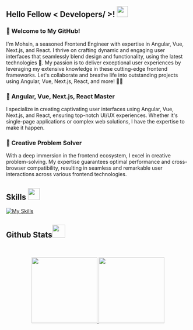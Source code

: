 
<h2> Hello Fellow < Developers/ >! <img src = "https://raw.githubusercontent.com/MartinHeinz/MartinHeinz/master/wave.gif" width = 30px> </h1>
<p align='center'>
</p>


 
### 👋 Welcome to My GitHub!

I'm Mohsin, a seasoned Frontend Engineer with expertise in Angular, Vue, Next.js, and React. I thrive on crafting dynamic and engaging user interfaces that seamlessly blend design and functionality, using the latest technologies 🚀. My passion is to deliver exceptional user experiences by leveraging my extensive knowledge in these cutting-edge frontend frameworks. Let's collaborate and breathe life into outstanding projects using Angular, Vue, Next.js, React, and more! 💼👯

### 🎨 Angular, Vue, Next.js, React Master

I specialize in creating captivating user interfaces using Angular, Vue, Next.js, and React, ensuring top-notch UI/UX experiences. Whether it's single-page applications or complex web solutions, I have the expertise to make it happen.

### 🚀 Creative Problem Solver

With a deep immersion in the frontend ecosystem, I excel in creative problem-solving. My expertise guarantees optimal performance and cross-browser compatibility, resulting in seamless and remarkable user interactions across various frontend technologies.

<h2> Skills <img src = "https://media2.giphy.com/media/QssGEmpkyEOhBCb7e1/giphy.gif?cid=ecf05e47a0n3gi1bfqntqmob8g9aid1oyj2wr3ds3mg700bl&rid=giphy.gif" width = 32px> </h2>

[![My Skills](https://skillicons.dev/icons?i=react,nextjs,angular,redux,tailwind,astro,ts,firebase,supabase)](https://skillicons.dev)


 

<h2> Github Stats<img src = "https://i.pinimg.com/originals/65/c4/f4/65c4f452571be1261e9c623f7da488ac.gif" width = 35px> </h2>
<br>

<p align="center">
<a href="https://github.com/Mohsin-mw">
  <img height="180em"  src="https://github-readme-stats.vercel.app/api?username=Mohsin-mw&show_icons=true&theme=algolia&count-private=true"/>
  <img height="180em" src="https://github-readme-stats.vercel.app/api/top-langs/?username=Mohsin-mw&theme=algolia&layout=compact&count-private=true&hide=jupyter%20notebook"/>
 
</a>
</p>
<br>
